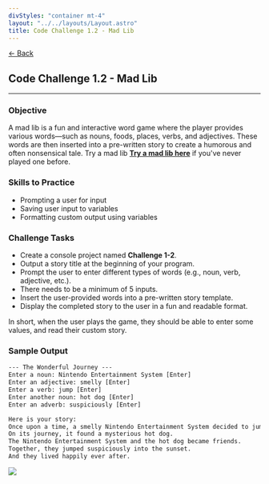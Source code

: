 ```yaml
---
divStyles: "container mt-4"
layout: "../../layouts/Layout.astro"
title: Code Challenge 1.2 - Mad Lib
---
```


[← Back](/code-challenges/)

## Code Challenge 1.2 - Mad Lib

---

### Objective

A mad lib is a fun and interactive word game where the player provides various words—such as nouns, foods, places, verbs, and adjectives. These words are then inserted into a pre-written story to create a humorous and often nonsensical tale. Try a mad lib **<a href="http://www.madtakes.com/libs/176.html" target="_blank">Try a mad lib here</a>** if you've never played one before.

### Skills to Practice

- Prompting a user for input
- Saving user input to variables
- Formatting custom output using variables

### Challenge Tasks

- Create a console project named **Challenge 1-2**.
- Output a story title at the beginning of your program.
- Prompt the user to enter different types of words (e.g., noun, verb, adjective, etc.).
- There needs to be a minimum of 5 inputs.
- Insert the user-provided words into a pre-written story template.
- Display the completed story to the user in a fun and readable format.

In short, when the user plays the game, they should be able to enter some values, and read their custom story.

### Sample Output

```txt
--- The Wonderful Journey ---
Enter a noun: Nintendo Entertainment System [Enter]
Enter an adjective: smelly [Enter]
Enter a verb: jump [Enter]
Enter another noun: hot dog [Enter]
Enter an adverb: suspiciously [Enter]

Here is your story:
Once upon a time, a smelly Nintendo Entertainment System decided to jump.
On its journey, it found a mysterious hot dog.
The Nintendo Entertainment System and the hot dog became friends.
Together, they jumped suspiciously into the sunset.
And they lived happily ever after.
```

<div class="row justify-content-center mb-5">
    <div class="col-sm-4 cold-md-3">
        <img src="/courses/code-challenges/mad-lib.webp" class="img-fluid" />
    </div>
</div>
